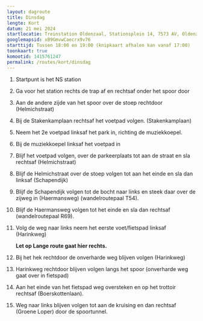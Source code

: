 ```yaml
---
layout: dagroute
title: Dinsdag
lengte: Kort
datum: 21 mei 2024
startlocatie: Treinstation Oldenzaal, Stationsplein 14, 7573 AV, Oldenzaal
googlemapsid: xB9GmvwCaecrx9v76
starttijd: Tussen 18:00 en 19:00 (knipkaart afhalen kan vanaf 17:00)
toonkaart: true
komootid: 1415761247
permalink: /routes/kort/dinsdag
---
```


1.	Startpunt is het NS station 
2.	Ga voor het station rechts de trap af en rechtsaf onder het spoor door 
3.	Aan de andere zijde van het spoor over de stoep rechtdoor (Helmichstraat)  
4.	Bij de Stakenkamplaan rechtsaf het voetpad volgen. (Stakenkamplaan) 
5.	Neem het 2e voetpad linksaf het park in, richting de muziekkoepel. 
6.	Bij de muziekkoepel linksaf het voetpad in 
7.	Blijf het voetpad volgen, over de parkeerplaats tot aan de straat en sla rechtsaf (Helmichstraat) 
8.	Blijf de Helmichstraat over de stoep volgen tot aan het einde en sla dan linksaf (Schapendijk)  
9.	Blijf de Schapendijk volgen tot de bocht naar links en steek daar over de zijweg in (Haermansweg) (wandelroutepaal T54). 
10.	Blijf de Haermansweg volgen tot het einde en sla dan rechtsaf (wandelroutepaal R69). 
11.	Volg de weg naar links neem het eerste voet/fietspad linksaf (Harinkweg)  

    **Let op Lange route gaat hier rechts.**

12.	Bij het hek rechtdoor de onverharde weg blijven volgen (Harinkweg) 
13.	Harinkweg rechtdoor blijven volgen langs het spoor (onverharde weg gaat over in fietspad) 
14.	Aan het einde van het fietspad weg oversteken en op het trottoir rechtsaf (Boerskottenlaan). 
15.	Weg naar links blijven volgen tot aan de kruising en dan rechtsaf (Groene Loper) door de spoortunnel.  